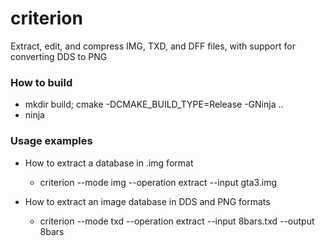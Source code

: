 # criterion

Extract, edit, and compress IMG, TXD, and DFF files, with support for converting DDS to PNG

### How to build
- mkdir build; cmake -DCMAKE_BUILD_TYPE=Release -GNinja ..
- ninja

### Usage examples

- How to extract a database in .img format
    - criterion --mode img --operation extract --input gta3.img

- How to extract an image database in DDS and PNG formats
    - criterion --mode txd --operation extract --input 8bars.txd --output 8bars

